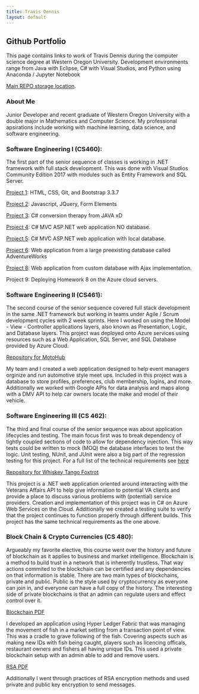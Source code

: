 ```yaml
---
title: Travis Dennis
layout: default
---
```

## Github Portfolio

This page contains links to work of Travis Dennis during the computer science degree at Western Oregon University. Development environments range from Java with Eclipse, C# with Visual Studios, and Python using Anaconda / Jupyter Notebook

[Main REPO storage location](https://github.com/tdennis15/tdennis15.github.io). 

### About Me

Junior Developer and recent graduate of Western Oregon University with a double major in Mathematics and Computer Science. My professional apsirations include working with machine learning, data science, and software engineering. 

### Software Engineering I (CS460): 

The first part of the senior sequence of classes is working in .NET framework with full stack development. This was done with Visual Studios Community Edition 2017 with modules such as Entity Framework and SQL Server.

[Project 1](SoftwareEngineering_I/HW1/): HTML, CSS, Git, and Bootstrap 3.3.7

[Project 2](SoftwareEngineering_I/HW2/): Javascript, JQuery, Form Elements

[Project 3](SoftwareEngineering_I/HW3/): C# conversion therapy from JAVA xD

[Project 4](SoftwareEngineering_I/HW4/): C# MVC ASP.NET web application NO database.

[Project 5](SoftwareEngineering_I/HW5/): C# MVC ASP.NET web application with local database.

[Project 6](SoftwareEngineering_I/HW6/): Web application from a large preexisting database called AdventureWorks


[Project 8](SoftwareEngineering_I/HW8/): Web application from custom database with Ajax implementation.

Project 9: Deploying Homework 8 on the Azure cloud servers.


### Software Engineering II (CS461): 

The second course of the senior sequence covered full stack development in the same .NET framework but working in teams under Agile / Scrum development cycles with 2 week sprints. Here I worked on using the Model - View - Controller applications layers, also known as Presentation, Logic, and Database layers. This project was deployed onto Azure services using resources such as a Web Application, SQL Server, and SQL Database provided by Azure Cloud. 

[Repository for MotoHub](https://bitbucket.org/tdennis15/diredog/src/master/)

My team and I created a web application designed to help event managers orginize and run automotive style meet ups. Included in this project was a database to store profiles, preferences, club membership, logins, and more. Additionally we worked with Google APIs for data analysis and maps along with a DMV API to help car owners locate the make and model of their vehicle. 

### Software Engineering III (CS 462):

The third and final course of the senior sequence was about application lifecycles and testing. The main focus first was to break dependency of tightly coupled sections of code to allow for dependency injection. This way tests could be written to mock (MOQ) the database interfaces to test the logic. Unit testing, NUnit, and JUnit were also a big part of the regression testing for this project. For a full list of the technical requirements see [here](http://www.wou.edu/~morganb/assignments/t3/FinalTechnicalRequirements.html)

[Repository for Whiskey Tango Foxtrot](https://bitbucket.org/tdennis15/drunkencoders/src/master/)

This project is a .NET web application oriented around interacting with the Veterans Affairs API to help give information to potential VA clients and provide a place to discuss various problems with (potential) service providers. Creation and implementation of this project was in C# on Azure Web Services on the Cloud. Additionally we created a testing suite to verify that the project continues to function properly through different builds. This project has the same technical requirements as the one above.


### Block Chain & Crypto Currencies (CS 480):

Argueably my favorite elective, this course went over the history and future of blockchain as it applies to business and market intelligence. Blockchain is a method to build trust in a network that is inherently trustless. That way actions commited to the blockchain can be certified and any dependencies on that information is stable. There are two main types of blockchains, private and public. Public is the style used by cryptocurrency as everyone can join in, and everyone can have a full copy of the history. The interesting side of private blockchains is that an admin can regulate users and effect control over it. 

[Blockchain PDF](Blockchain/TravisDennisLab2.pdf)

I developed an application using Hyper Ledger Fabric that was managing the movement of fish in a market setting from a transaction point of view. This was a cradle to grave following of the fish. Covering aspects such as making new IDs with fish being caught, players such as licencing officals, restaurant owners and fishers all having unique IDs. This used a private blockchain setup with an admin able to add and remove users. 

[RSA PDF](Blockain/TravisDennisLab3.pdf)

Additionally I went through practices of RSA encryption methods and used private and public key encryption to send messages.





